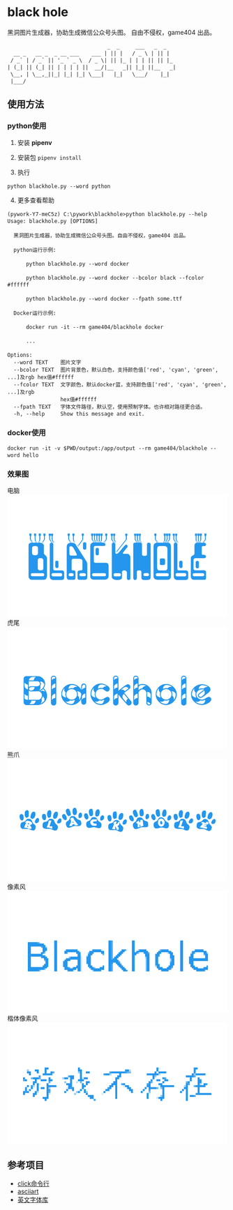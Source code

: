 # black hole

黑洞图片生成器，协助生成微信公众号头图。 自由不侵权，game404 出品。

```
                                _  _     ___   _  _
  __ _   __ _  _ __ ___    ___ | || |   / _ \ | || |
 / _` | / _` || '_ ` _ \  / _ \| || |_ | | | || || |_
| (_| || (_| || | | | | ||  __/|__   _|| |_| ||__   _|
 \__, | \__,_||_| |_| |_| \___|   |_|   \___/    |_|
 |___/

```

## 使用方法

### python使用

1. 安装 **pipenv**

2. 安装包 `pipenv install`

3. 执行 

```
python blackhole.py --word python
```

4. 更多查看帮助

```
(pywork-Y7-meC5z) C:\pywork\blackhole>python blackhole.py --help
Usage: blackhole.py [OPTIONS]

  黑洞图片生成器，协助生成微信公众号头图。自由不侵权，game404 出品。

  python运行示例:

      python blackhole.py --word docker

      python blackhole.py --word docker --bcolor black --fcolor #ffffff

      python blackhole.py --word docker --fpath some.ttf

  Docker运行示例:

      docker run -it --rm game404/blackhole docker

      ...

Options:
  --word TEXT    图片文字
  --bcolor TEXT  图片背景色，默认白色，支持颜色值['red', 'cyan', 'green', ...]及rgb hex值#ffffff
  --fcolor TEXT  文字颜色，默认docker蓝，支持颜色值['red', 'cyan', 'green', ...]及rgb
                 hex值#ffffff
  --fpath TEXT   字体文件路径，默认空，使用预制字体。也许相对路径更合适。
  -h, --help     Show this message and exit.
```

### docker使用

```
docker run -it -v $PWD/output:/app/output --rm game404/blackhole --word hello
```

### 效果图

电脑
![compute](example/Blackhole_0.png)
虎尾
![tiger](example/Blackhole_1.png)
熊爪
![bear](example/Blackhole_2.png)
像素风
![pixel](example/Blackhole_4_pixel.png)
楷体像素风
![game404](example/youxibucunzai_1_pixel.png)


## 参考项目

* [click命令行](https://github.com/pallets/click)
* [asciiart](https://github.com/sepandhaghighi/art)
* [英文字体库](https://www.fontpalace.com)
